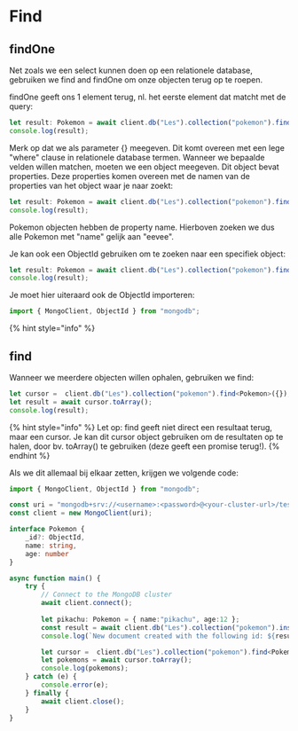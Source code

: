 # Find

## findOne

Net zoals we een select kunnen doen op een relationele database, gebruiken we find and findOne om onze objecten terug op te roepen.

findOne geeft ons 1 element terug, nl. het eerste element dat matcht met de query:

```typescript
let result: Pokemon = await client.db("Les").collection("pokemon").findOne<Pokemon>({});
console.log(result);
```

Merk op dat we als parameter {} meegeven. Dit komt overeen met een lege "where" clause in relationele database termen. Wanneer we bepaalde velden willen matchen, moeten we een object meegeven. Dit object bevat properties. Deze properties komen overeen met de namen van de properties van het object waar je naar zoekt:

```typescript
let result: Pokemon = await client.db("Les").collection("pokemon").findOne<Pokemon>({name:"eevee"});
console.log(result);
```

Pokemon objecten hebben de property name. Hierboven zoeken we dus alle Pokemon met "name" gelijk aan "eevee".

Je kan ook een ObjectId gebruiken om te zoeken naar een specifiek object:

```typescript
let result: Pokemon = await client.db("Les").collection("pokemon").findOne<Pokemon>({_id: new ObjectId("5f3b3b3b3b3b3b3b3b3b3b3b")});
console.log(result);
```
Je moet hier uiteraard ook de ObjectId importeren:

```typescript
import { MongoClient, ObjectId } from "mongodb";
```

{% hint style="info" %}

## find

Wanneer we meerdere objecten willen ophalen, gebruiken we find:

```typescript
let cursor =  client.db("Les").collection("pokemon").find<Pokemon>({});
let result = await cursor.toArray();
console.log(result);
```

{% hint style="info" %}
Let op: find geeft niet direct een resultaat terug, maar een cursor. Je kan dit cursor object gebruiken om de resultaten op te halen, door bv. toArray() te gebruiken (deze geeft een promise terug!).
{% endhint %}

Als we dit allemaal bij elkaar zetten, krijgen we volgende code:

```typescript
import { MongoClient, ObjectId } from "mongodb";

const uri = "mongodb+srv://<username>:<password>@<your-cluster-url>/test?retryWrites=true&w=majority";
const client = new MongoClient(uri);

interface Pokemon {
    _id?: ObjectId,
    name: string,
    age: number
}

async function main() {
    try {
        // Connect to the MongoDB cluster
        await client.connect();
 
        let pikachu: Pokemon = { name:"pikachu", age:12 };
        const result = await client.db("Les").collection("pokemon").insertOne(pikachu);
        console.log(`New document created with the following id: ${result.insertedId}`);

        let cursor =  client.db("Les").collection("pokemon").find<Pokemon>({});
        let pokemons = await cursor.toArray();
        console.log(pokemons);
    } catch (e) {
        console.error(e);
    } finally {
        await client.close();
    }
}
```
